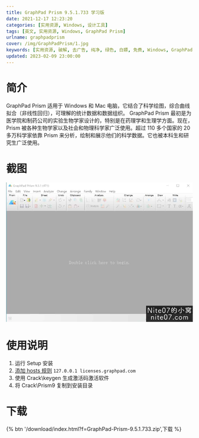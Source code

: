 ```yaml
---
title: GraphPad Prism 9.5.1.733 学习版
date: 2021-12-17 12:23:20
categories: [实用资源, Windows, 设计工具]
tags: [英文, 实用资源, Windows, GraphPad Prism]
urlname: graphpadprism
cover: /img/GraphPadPrism/1.jpg
keywords: [实用资源, 破解, 去广告, 纯净, 绿色, 白嫖, 免费, Windows, GraphPad Prism]
updated: 2023-02-09 23:00:00
---
```


# 简介

GraphPad Prism 适用于 Windows 和 Mac 电脑，它结合了科学绘图，综合曲线拟合（非线性回归），可理解的统计数据和数据组织。
GraphPad Prism 最初是为医学院和制药公司的实验生物学家设计的，特别是在药理学和生理学方面。现在，Prism 被各种生物学家以及社会和物理科学家广泛使用。超过 110 多个国家的 20 多万科学家依靠 Prism 来分析，绘制和展示他们的科学数据。它也被本科生和研究生广泛使用。

# 截图

![](/img/GraphPadPrism/2.jpg)

# 使用说明

1. 运行 Setup 安装
2. [添加 hosts 规则](https://developer.aliyun.com/article/706009)
   `127.0.0.1 licenses.graphpad.com`
3. 使用 Crack\keygen 生成激活码激活软件
4. 将 Crack\Prism9 复制到安装目录

# 下载

{% btn '/download/index.html?f=GraphPad-Prism-9.5.1.733.zip',下载 %}
